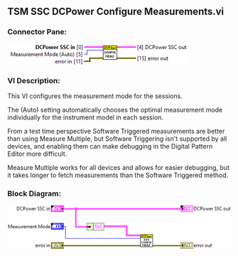 ## **TSM SSC DCPower Configure Measurements.vi**
### Connector Pane:
![alt text](/docs/images/Instrument%20Control/DCPower/TSM%20SSC%20DCPower%20Configure%20Measurements.vic.png "TSM SSC DCPower Configure Measurements.vi connector pane")

### VI Description:
This VI configures the measurement mode for the sessions.

The (Auto) setting automatically chooses the optimal measurement mode individually for the instrument model in each session.

From a test time perspective Software Triggered measurements are better than using Measure Multiple, but Software Triggering isn't supported by all devices, and enabling them can make debugging in the Digital Pattern Editor more difficult.

Measure Multiple works for all devices and allows for easier debugging, but it takes longer to fetch measurements than the Software Triggered method.

### Block Diagram:
![alt text](/docs/images/Instrument%20Control/DCPower/TSM%20SSC%20DCPower%20Configure%20Measurements.vid.png "TSM SSC DCPower Configure Measurements.vi block diagram")
